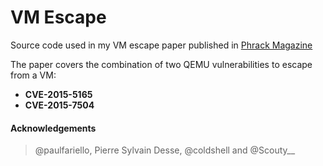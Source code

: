 # VM Escape

Source code used in my VM escape paper published in [Phrack
Magazine](http://phrack.org/papers/vm-escape-qemu-case-study.html)

The paper covers the combination of two QEMU vulnerabilities to escape from a VM:

*   **CVE-2015-5165**
*   **CVE-2015-7504**

#### Acknowledgements

> @paulfariello, Pierre Sylvain Desse, @coldshell and @Scouty__
